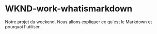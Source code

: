 # WKND-work-whatismarkdown
Notre projet du weekend. Nous allons expliquer ce qu'est le Markdown et pourquoi l'utiliser.
